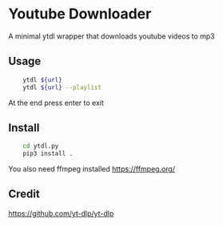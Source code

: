 # Youtube Downloader
A minimal ytdl wrapper that downloads youtube videos to mp3

## Usage
```bash
    ytdl ${url}
    ytdl ${url} --playlist
``` 
At the end press enter to exit

## Install
```bash
    cd ytdl.py
    pip3 install .
```
You also need ffmpeg installed
https://ffmpeg.org/


## Credit
https://github.com/yt-dlp/yt-dlp
